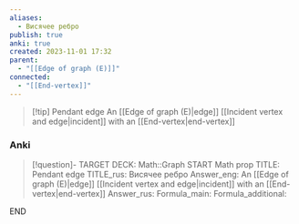 ```yaml
---
aliases:
  - Висячее ребро
publish: true
anki: true
created: 2023-11-01 17:32
parent:
  - "[[Edge of graph (E)]]"
connected:
  - "[[End-vertex]]"
---
```


> [!tip] Pendant edge
> An [[Edge of graph (E)|edge]] [[Incident vertex and edge|incident]] with an [[End-vertex|end-vertex]]

### Anki
> [!question]-
TARGET DECK: Math::Graph
START
Math prop
TITLE: Pendant edge
TITLE_rus: Висячее ребро 
Answer_eng: An [[Edge of graph (E)|edge]] [[Incident vertex and edge|incident]] with an [[End-vertex|end-vertex]]
Answer_rus: 
Formula_main: 
Formula_additional:
<!--ID: 1699165371489-->
END












